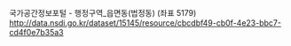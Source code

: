 국가공간정보포털 - 행정구역_읍면동(법정동) (좌표 5179)
http://data.nsdi.go.kr/dataset/15145/resource/cbcdbf49-cb0f-4e23-bbc7-cd4f0e7b35a3
